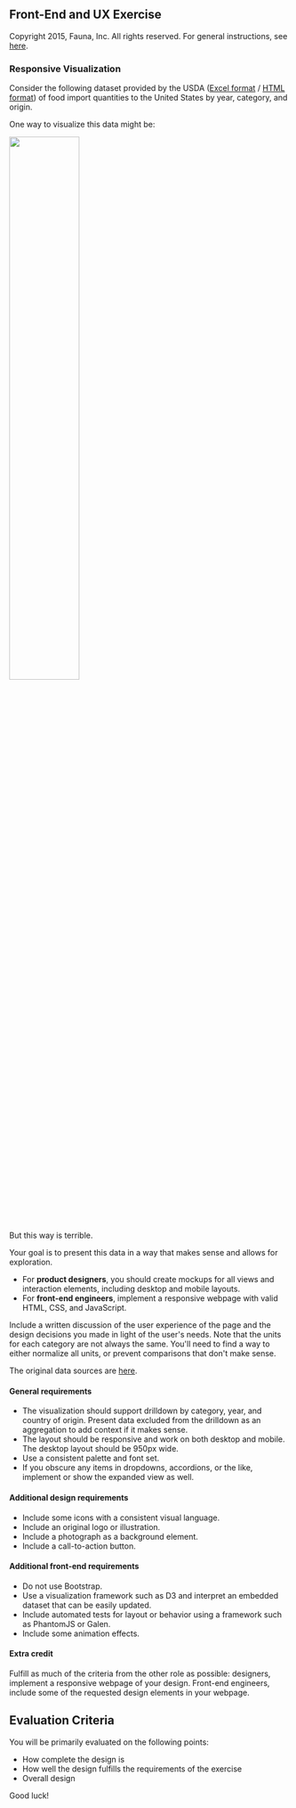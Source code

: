 
## Front-End and UX Exercise

Copyright 2015, Fauna, Inc. All rights reserved. For general instructions, see [here](https://github.com/faunadb/exercises/blob/master/README.md).

### Responsive Visualization

Consider the following dataset provided by the USDA ([Excel format](https://raw.githubusercontent.com/faunadb/exercises/master/visualization/importedfoodsbycountry2015.xls) / [HTML format](https://raw.githubusercontent.com/faunadb/exercises/master/visualization/importedfoodsbycountry2015.tar.gz)) of food import quantities to the United States by year, category, and origin.

One way to visualize this data might be:

<img src="https://raw.githubusercontent.com/faunadb/exercises/master/visualization/visualization.jpg" width="50%">

But this way is terrible.

Your goal is to present this data in a way that makes sense and allows for exploration.

  - For **product designers**, you should create mockups for all views and interaction elements, including desktop and mobile layouts.
  - For **front-end engineers**, implement a responsive webpage with valid HTML, CSS, and JavaScript.

Include a written discussion of the user experience of the page and the design decisions you made in light of the user's needs. Note that the units for each category are not always the same. You'll need to find a way to either normalize all units, or prevent comparisons that don't make sense.

The original data sources are [here](http://www.ers.usda.gov/data-products/us-food-imports.aspx).

#### General requirements

  - The visualization should support drilldown by category, year, and country of origin. Present data excluded from the drilldown as an aggregation to add context if it makes sense.
  - The layout should be responsive and work on both desktop and mobile. The desktop layout should be 950px wide.
  - Use a consistent palette and font set.
  - If you obscure any items in dropdowns, accordions, or the like, implement or show the expanded view as well.

#### Additional design requirements

  - Include some icons with a consistent visual language.
  - Include an original logo or illustration.
  - Include a photograph as a background element.
  - Include a call-to-action button.

#### Additional front-end requirements

  - Do not use Bootstrap.
  - Use a visualization framework such as D3 and interpret an embedded dataset that can be easily updated.
  - Include automated tests for layout or behavior using a framework such as PhantomJS or Galen.
  - Include some animation effects.

#### Extra credit

Fulfill as much of the criteria from the other role as possible: designers, implement a responsive webpage of your design. Front-end engineers, include some of the requested design elements in your webpage.

## Evaluation Criteria

You will be primarily evaluated on the following points:

- How complete the design is
- How well the design fulfills the requirements of the exercise
- Overall design

Good luck!

